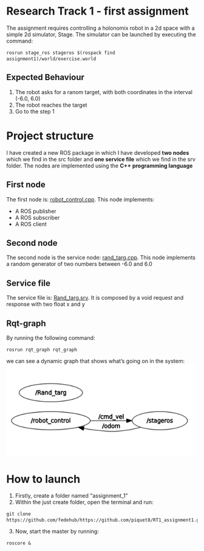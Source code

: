 # Research Track 1 - first assignment
The assignment requires controlling a holonomix robot in a 2d space with a simple 2d simulator, Stage. The simulator can be launched by executing the command:
```
rosrun stage_ros stageros $(rospack find assignment1)/world/exercise.world
```
## Expected Behaviour
1. The robot asks for a ranom target, with both coordinates in the interval (-6.0, 6.0)
2. The robot reaches the target
3. Go to the step 1
# Project structure
I have created a new ROS package in which I have developed **two nodes** which we find in the src folder and **one service file** which we find in the srv folder. The nodes are implemented using the **C++ programming language**  
## First node
The first node is: [robot_control.cpp](https://github.com/piquet8/RT1_assignment1/blob/main/src/robot_control.cpp). This node implements:
* A ROS publisher
* A ROS subscriber
* A ROS client
## Second node
The second node is the service node: [rand_targ.cpp](https://github.com/piquet8/RT1_assignment1/blob/main/src/rand_targ.cpp). This node implements a random generator of two numbers between -6.0 and 6.0
## Service file
The service file is: [Rand_targ.srv](https://github.com/piquet8/RT1_assignment1/blob/main/srv/Rand_targ.srv). It is composed by a void request and response with two float x and y 
## Rqt-graph
By running the following command:
```
rosrun rqt_graph rqt_graph
```
we can see a dynamic graph that shows what’s going on in the system:
![Rqt-graph](https://github.com/piquet8/RT1_assignment1/blob/main/rqt_graph.png)
# How to launch
1. Firstly, create a folder named "assignment_1"
2. Within the just create folder, open the terminal and run:
```
git clone https://github.com/fedehub/https://github.com/piquet8/RT1_assignment1.git/
```
3. Now, start the master by running:
```
roscore &
```





